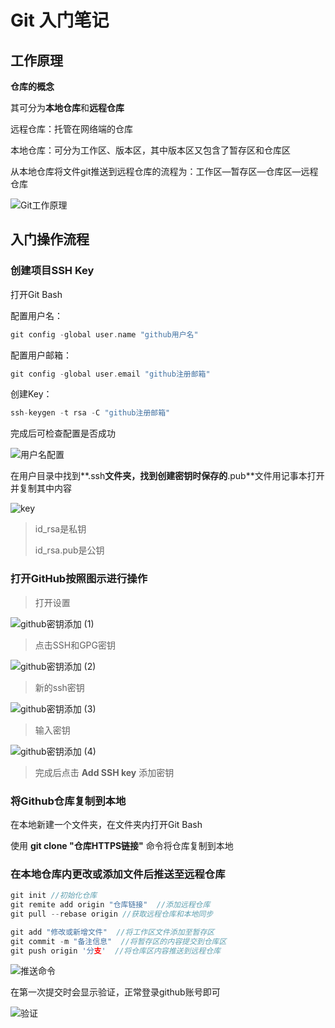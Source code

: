 # Git 入门笔记

## 工作原理

**仓库的概念**

其可分为**本地仓库**和**远程仓库**

远程仓库：托管在网络端的仓库

本地仓库：可分为工作区、版本区，其中版本区又包含了暂存区和仓库区

从本地仓库将文件git推送到远程仓库的流程为：工作区—暂存区—仓库区—远程仓库

![Git工作原理](assets/Git%E5%B7%A5%E4%BD%9C%E5%8E%9F%E7%90%86.png)

## 入门操作流程

### 创建项目SSH Key

打开Git Bash

配置用户名：

```c
git config -global user.name "github用户名"
```

配置用户邮箱：

```c
git config -global user.email "github注册邮箱"
```

创建Key：

```c
ssh-keygen -t rsa -C "github注册邮箱"
```

完成后可检查配置是否成功

![用户名配置](assets/%E7%94%A8%E6%88%B7%E5%90%8D%E9%85%8D%E7%BD%AE.png)

在用户目录中找到**.ssh**文件夹，找到创建密钥时保存的**.pub**文件用记事本打开并复制其中内容

![key](assets/key.png)

>   id_rsa是私钥
>
>   id_rsa.pub是公钥

### 打开GitHub按照图示进行操作

>   打开设置

![github密钥添加 (1)](assets/github%E5%AF%86%E9%92%A5%E6%B7%BB%E5%8A%A0%20(1).png)

>   点击SSH和GPG密钥

![github密钥添加 (2)](assets/github%E5%AF%86%E9%92%A5%E6%B7%BB%E5%8A%A0%20(2).png)

>   新的ssh密钥

![github密钥添加 (3)](assets/github%E5%AF%86%E9%92%A5%E6%B7%BB%E5%8A%A0%20(3).png)

>   输入密钥

![github密钥添加 (4)](assets/github%E5%AF%86%E9%92%A5%E6%B7%BB%E5%8A%A0%20(4).png)

>   完成后点击 **Add SSH key** 添加密钥



### 将Github仓库复制到本地

在本地新建一个文件夹，在文件夹内打开Git Bash

使用  **git clone "仓库HTTPS链接"** 命令将仓库复制到本地

### 在本地仓库内更改或添加文件后推送至远程仓库

```c
git init //初始化仓库
git remite add origin "仓库链接"  //添加远程仓库
git pull --rebase origin //获取远程仓库和本地同步

git add "修改或新增文件"  //将工作区文件添加至暂存区
git commit -m "备注信息"  //将暂存区的内容提交到仓库区
git push origin '分支'  //将仓库区内容推送到远程仓库
```

![推送命令](assets/%E6%8E%A8%E9%80%81%E5%91%BD%E4%BB%A4.png)

在第一次提交时会显示验证，正常登录github账号即可

![验证](assets/%E9%AA%8C%E8%AF%81.png)
